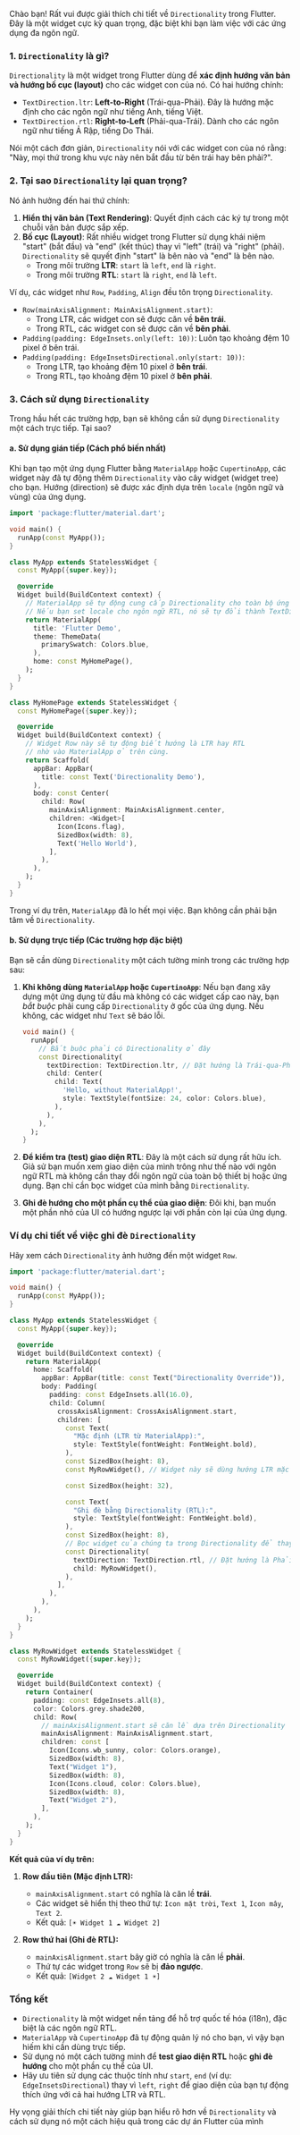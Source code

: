 Chào bạn! Rất vui được giải thích chi tiết về `Directionality` trong Flutter. Đây là một widget cực kỳ quan trọng, đặc biệt khi bạn làm việc với các ứng dụng đa ngôn ngữ.

### 1. `Directionality` là gì?

`Directionality` là một widget trong Flutter dùng để **xác định hướng văn bản và hướng bố cục (layout)** cho các widget con của nó. Có hai hướng chính:

*   `TextDirection.ltr`: **Left-to-Right** (Trái-qua-Phải). Đây là hướng mặc định cho các ngôn ngữ như tiếng Anh, tiếng Việt.
*   `TextDirection.rtl`: **Right-to-Left** (Phải-qua-Trái). Dành cho các ngôn ngữ như tiếng Ả Rập, tiếng Do Thái.

Nói một cách đơn giản, `Directionality` nói với các widget con của nó rằng: "Này, mọi thứ trong khu vực này nên bắt đầu từ bên trái hay bên phải?".

### 2. Tại sao `Directionality` lại quan trọng?

Nó ảnh hưởng đến hai thứ chính:

1.  **Hiển thị văn bản (Text Rendering)**: Quyết định cách các ký tự trong một chuỗi văn bản được sắp xếp.
2.  **Bố cục (Layout)**: Rất nhiều widget trong Flutter sử dụng khái niệm "start" (bắt đầu) và "end" (kết thúc) thay vì "left" (trái) và "right" (phải). `Directionality` sẽ quyết định "start" là bên nào và "end" là bên nào.
    *   Trong môi trường **LTR**: `start` là `left`, `end` là `right`.
    *   Trong môi trường **RTL**: `start` là `right`, `end` là `left`.

Ví dụ, các widget như `Row`, `Padding`, `Align` đều tôn trọng `Directionality`.

*   `Row(mainAxisAlignment: MainAxisAlignment.start)`:
    *   Trong LTR, các widget con sẽ được căn về **bên trái**.
    *   Trong RTL, các widget con sẽ được căn về **bên phải**.
*   `Padding(padding: EdgeInsets.only(left: 10))`: Luôn tạo khoảng đệm 10 pixel ở bên trái.
*   `Padding(padding: EdgeInsetsDirectional.only(start: 10))`:
    *   Trong LTR, tạo khoảng đệm 10 pixel ở **bên trái**.
    *   Trong RTL, tạo khoảng đệm 10 pixel ở **bên phải**.

### 3. Cách sử dụng `Directionality`

Trong hầu hết các trường hợp, bạn sẽ không cần sử dụng `Directionality` một cách trực tiếp. Tại sao?

#### a. Sử dụng gián tiếp (Cách phổ biến nhất)

Khi bạn tạo một ứng dụng Flutter bằng `MaterialApp` hoặc `CupertinoApp`, các widget này đã tự động thêm `Directionality` vào cây widget (widget tree) cho bạn. Hướng (direction) sẽ được xác định dựa trên `locale` (ngôn ngữ và vùng) của ứng dụng.

```dart
import 'package:flutter/material.dart';

void main() {
  runApp(const MyApp());
}

class MyApp extends StatelessWidget {
  const MyApp({super.key});

  @override
  Widget build(BuildContext context) {
    // MaterialApp sẽ tự động cung cấp Directionality cho toàn bộ ứng dụng.
    // Nếu bạn set locale cho ngôn ngữ RTL, nó sẽ tự đổi thành TextDirection.rtl.
    return MaterialApp(
      title: 'Flutter Demo',
      theme: ThemeData(
        primarySwatch: Colors.blue,
      ),
      home: const MyHomePage(),
    );
  }
}

class MyHomePage extends StatelessWidget {
  const MyHomePage({super.key});

  @override
  Widget build(BuildContext context) {
    // Widget Row này sẽ tự động biết hướng là LTR hay RTL
    // nhờ vào MaterialApp ở trên cùng.
    return Scaffold(
      appBar: AppBar(
        title: const Text('Directionality Demo'),
      ),
      body: const Center(
        child: Row(
          mainAxisAlignment: MainAxisAlignment.center,
          children: <Widget>[
            Icon(Icons.flag),
            SizedBox(width: 8),
            Text('Hello World'),
          ],
        ),
      ),
    );
  }
}
```

Trong ví dụ trên, `MaterialApp` đã lo hết mọi việc. Bạn không cần phải bận tâm về `Directionality`.

#### b. Sử dụng trực tiếp (Các trường hợp đặc biệt)

Bạn sẽ cần dùng `Directionality` một cách tường minh trong các trường hợp sau:

1.  **Khi không dùng `MaterialApp` hoặc `CupertinoApp`**: Nếu bạn đang xây dựng một ứng dụng từ đầu mà không có các widget cấp cao này, bạn *bắt buộc* phải cung cấp `Directionality` ở gốc của ứng dụng. Nếu không, các widget như `Text` sẽ báo lỗi.

    ```dart
    void main() {
      runApp(
        // Bắt buộc phải có Directionality ở đây
        const Directionality(
          textDirection: TextDirection.ltr, // Đặt hướng là Trái-qua-Phải
          child: Center(
            child: Text(
              'Hello, without MaterialApp!',
              style: TextStyle(fontSize: 24, color: Colors.blue),
            ),
          ),
        ),
      );
    }
    ```

2.  **Để kiểm tra (test) giao diện RTL**: Đây là một cách sử dụng rất hữu ích. Giả sử bạn muốn xem giao diện của mình trông như thế nào với ngôn ngữ RTL mà không cần thay đổi ngôn ngữ của toàn bộ thiết bị hoặc ứng dụng. Bạn chỉ cần bọc widget của mình bằng `Directionality`.

3.  **Ghi đè hướng cho một phần cụ thể của giao diện**: Đôi khi, bạn muốn một phần nhỏ của UI có hướng ngược lại với phần còn lại của ứng dụng.

### Ví dụ chi tiết về việc ghi đè `Directionality`

Hãy xem cách `Directionality` ảnh hưởng đến một widget `Row`.

```dart
import 'package:flutter/material.dart';

void main() {
  runApp(const MyApp());
}

class MyApp extends StatelessWidget {
  const MyApp({super.key});

  @override
  Widget build(BuildContext context) {
    return MaterialApp(
      home: Scaffold(
        appBar: AppBar(title: const Text("Directionality Override")),
        body: Padding(
          padding: const EdgeInsets.all(16.0),
          child: Column(
            crossAxisAlignment: CrossAxisAlignment.start,
            children: [
              const Text(
                "Mặc định (LTR từ MaterialApp):",
                style: TextStyle(fontWeight: FontWeight.bold),
              ),
              const SizedBox(height: 8),
              const MyRowWidget(), // Widget này sẽ dùng hướng LTR mặc định

              const SizedBox(height: 32),

              const Text(
                "Ghi đè bằng Directionality (RTL):",
                style: TextStyle(fontWeight: FontWeight.bold),
              ),
              const SizedBox(height: 8),
              // Bọc widget của chúng ta trong Directionality để thay đổi hướng
              const Directionality(
                textDirection: TextDirection.rtl, // Đặt hướng là Phải-qua-Trái
                child: MyRowWidget(),
              ),
            ],
          ),
        ),
      ),
    );
  }
}

class MyRowWidget extends StatelessWidget {
  const MyRowWidget({super.key});

  @override
  Widget build(BuildContext context) {
    return Container(
      padding: const EdgeInsets.all(8),
      color: Colors.grey.shade200,
      child: Row(
        // mainAxisAlignment.start sẽ căn lề dựa trên Directionality
        mainAxisAlignment: MainAxisAlignment.start,
        children: const [
          Icon(Icons.wb_sunny, color: Colors.orange),
          SizedBox(width: 8),
          Text("Widget 1"),
          SizedBox(width: 8),
          Icon(Icons.cloud, color: Colors.blue),
          SizedBox(width: 8),
          Text("Widget 2"),
        ],
      ),
    );
  }
}
```

**Kết quả của ví dụ trên:**

1.  **Row đầu tiên (Mặc định LTR):**
    *   `mainAxisAlignment.start` có nghĩa là căn lề **trái**.
    *   Các widget sẽ hiển thị theo thứ tự: `Icon mặt trời`, `Text 1`, `Icon mây`, `Text 2`.
    *   Kết quả: `[☀️ Widget 1 ☁️ Widget 2]`

2.  **Row thứ hai (Ghi đè RTL):**
    *   `mainAxisAlignment.start` bây giờ có nghĩa là căn lề **phải**.
    *   Thứ tự các widget trong `Row` sẽ bị **đảo ngược**.
    *   Kết quả: `[Widget 2 ☁️ Widget 1 ☀️]`

### Tổng kết

*   `Directionality` là một widget nền tảng để hỗ trợ quốc tế hóa (i18n), đặc biệt là các ngôn ngữ RTL.
*   `MaterialApp` và `CupertinoApp` đã tự động quản lý nó cho bạn, vì vậy bạn hiếm khi cần dùng trực tiếp.
*   Sử dụng nó một cách tường minh để **test giao diện RTL** hoặc **ghi đè hướng** cho một phần cụ thể của UI.
*   Hãy ưu tiên sử dụng các thuộc tính như `start`, `end` (ví dụ: `EdgeInsetsDirectional`) thay vì `left`, `right` để giao diện của bạn tự động thích ứng với cả hai hướng LTR và RTL.

Hy vọng giải thích chi tiết này giúp bạn hiểu rõ hơn về `Directionality` và cách sử dụng nó một cách hiệu quả trong các dự án Flutter của mình
